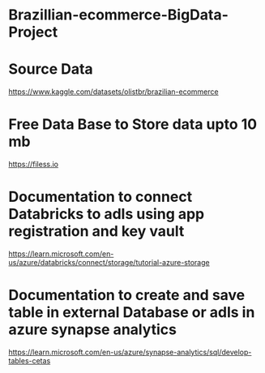 # Brazillian-ecommerce-BigData-Project

# Source Data
https://www.kaggle.com/datasets/olistbr/brazilian-ecommerce


# Free Data Base to Store data upto 10 mb
https://filess.io


# Documentation to connect Databricks to adls using app registration and key vault
https://learn.microsoft.com/en-us/azure/databricks/connect/storage/tutorial-azure-storage


# Documentation to create and save table in external Database or adls in azure synapse analytics
https://learn.microsoft.com/en-us/azure/synapse-analytics/sql/develop-tables-cetas
